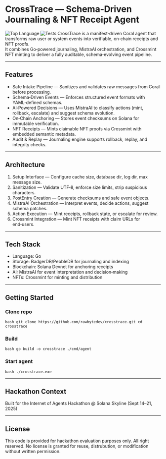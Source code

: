 # CrossTrace — Schema‑Driven Journaling & NFT Receipt Agent

![Top Language](https://img.shields.io/github/languages/top/rawbytedev/CrossTrace) ![Tests](https://github.com/rawbytedev/CrossTrace/actions/workflows/tests.yml/badge.svg)
CrossTrace is a manifest‑driven Coral agent that transforms raw user or system events into verifiable, on‑chain receipts and NFT proofs.  
It combines Go‑powered journaling, MistraAI orchestration, and Crossmint NFT minting to deliver a fully auditable, schema‑evolving event pipeline.

---

## Features

- Safe Intake Pipeline — Sanitizes and validates raw messages from Coral before processing.
- Schema‑Driven Events — Enforces structured event formats with YAML‑defined schemas.
- AI‑Powered Decisions — Uses MistraAI to classify actions (mint, rollback, escalate) and suggest schema evolution.
- On‑Chain Anchoring — Stores event checksums on Solana for immutable verification.
- NFT Receipts — Mints claimable NFT proofs via Crossmint with embedded semantic metadata.
- Audit & Replay — Journaling engine supports rollback, replay, and integrity checks.

---

## Architecture

1. Setup Interface — Configure cache size, database dir, log dir, max message size.
2. Sanitization — Validate UTF‑8, enforce size limits, strip suspicious characters.
3. PostEntry Creation — Generate checksums and safe event objects.
4. MistraAI Orchestration — Interpret events, decide actions, suggest schema patches.
5. Action Execution — Mint receipts, rollback state, or escalate for review.
6. Crossmint Integration — Mint NFT receipts with claim URLs for end‑users.

---

## Tech Stack

- Language: Go
- Storage: BadgerDB/PebbleDB for journaling and indexing
- Blockchain: Solana Devnet for anchoring receipts
- AI: MistraAI for event interpretation and decision‑making
- NFTs: Crossmint for minting and distribution

---

## Getting Started

### Clone repo

`bash
git clone https://github.com/rawbytedev/crosstrace.git
cd crosstrace
`

### Build

`bash
go build -o crosstrace ./cmd/agent
`

### Start agent

`bash
./crosstrace.exe
`

---

## Hackathon Context

Built for the Internet of Agents Hackathon @ Solana Skyline (Sept 14–21, 2025)

---

## License

This code is provided for hackathon evaluation purposes only.
All right reserved.
No license is granted for reuse, distrubution, or modification without written permission.
